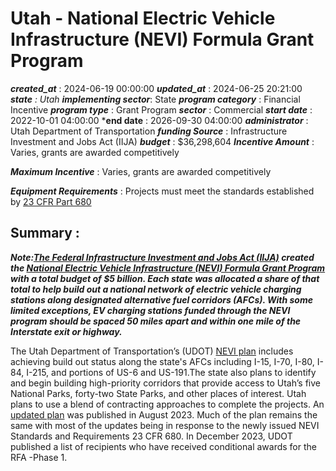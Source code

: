 # Utah - National Electric Vehicle Infrastructure (NEVI) Formula Grant Program 
 ***created_at*** : 2024-06-19 00:00:00 
 ***updated_at*** : 2024-06-25 20:21:00 
 ***state** : Utah 
 **implementing sector***: State 
 ***program category*** : Financial Incentive 
 ***program type*** : Grant Program 
 ***sector*** : Commercial 
 ***start date*** : 2022-10-01 04:00:00 
 ***end date** : 2026-09-30 04:00:00 
 ***administrator*** : Utah Department of Transportation 
 ***funding Source*** : Infrastructure Investment and Jobs Act (IIJA) 
 ***budget*** : $36,298,604 
 ***Incentive Amount*** : Varies, grants are awarded competitively

 
 ***Maximum Incentive*** : Varies, grants are awarded competitively

 
 ***Equipment Requirements*** : Projects must meet the standards established by [23 CFR Part
680](https://www.govinfo.gov/content/pkg/FR-2023-02-28/pdf/2023-03500.pdf)

 
 ## Summary : 
 **_Note:[The Federal Infrastructure Investment and Jobs Act
(IIJA)](https://www.congress.gov/117/plaws/publ58/PLAW-117publ58.pdf#page=993)
created the [National Electric Vehicle Infrastructure (NEVI) Formula Grant
Program](https://www.fhwa.dot.gov/environment/nevi/) with a total budget of $5
billion. Each state was allocated a share of that total to help build out a
national network of electric vehicle charging stations along designated
alternative fuel corridors (AFCs). With some limited exceptions, EV charging
stations funded through the NEVI program should be spaced 50 miles apart and
within one mile of the Interstate exit or highway._**

The Utah Department of Transportation’s (UDOT) [NEVI
plan](https://drive.google.com/file/d/14_75QZLWVUaM-zmfB5N5MjqkA_SfUwwT/view)
includes achieving build out status along the state's AFCs including I-15,
I-70, I-80, I-84, I-215, and portions of US-6 and US-191.The state also plans
to identify and begin building high-priority corridors that provide access to
Utah’s five National Parks, forty-two State Parks, and other places of
interest. Utah plans to use a blend of contracting approaches to complete the
projects. An [updated
plan](https://drive.google.com/file/d/1wooPjEBqLma8hXYF9U-nVZF31qzZri_7/view)
was published in August 2023. Much of the plan remains the same with most of
the updates being in response to the newly issued NEVI Standards and
Requirements 23 CFR 680. In December 2023, UDOT published a list of recipients
who have received conditional awards for the RFA -Phase 1.

 
 